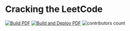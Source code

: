 # Cracking the LeetCode
[![Build PDF](https://github.com/kolosovpetro/CrackingTheLeetCode/actions/workflows/build.yml/badge.svg)](https://github.com/kolosovpetro/CrackingTheLeetCode/actions/workflows/build.yml/badge.svg)
[![Build and Deploy PDF](https://github.com/kolosovpetro/CrackingTheLeetCode/actions/workflows/build-and-deploy.yml/badge.svg)](https://github.com/kolosovpetro/CrackingTheLeetCode/actions/workflows/build-and-deploy.yml/badge.svg)
![contributors count](https://img.shields.io/github/contributors/kolosovpetro/CrackingTheLeetCode)